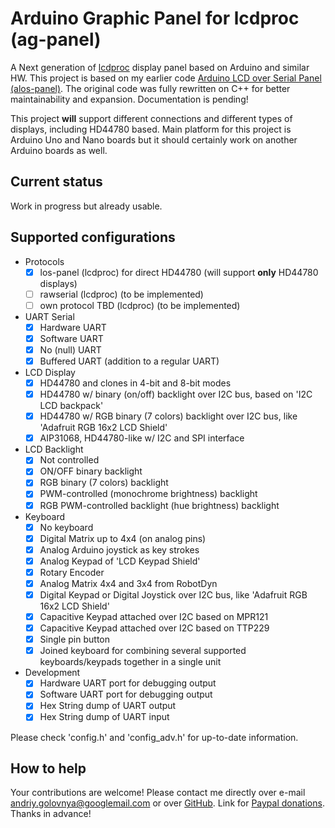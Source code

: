 # Arduino Graphic Panel for lcdproc (ag-panel)

A Next generation of [lcdproc](http://lcdproc.sourceforge.net/) display panel based on Arduino and similar HW.
This project is based on my earlier code [Arduino LCD over Serial Panel (alos-panel)](https://github.com/red-scorp/alos-panel).
The original code was fully rewritten on C++ for better maintainability and expansion.
Documentation is pending!

This project **will** support different connections and different types of displays, including HD44780 based.
Main platform for this project is Arduino Uno and Nano boards but it should certainly work on another Arduino boards as well.

## Current status
Work in progress but already usable.

## Supported configurations
- Protocols
  - [x] los-panel (lcdproc) for direct HD44780 (will support **only** HD44780 displays)
  - [ ] rawserial (lcdproc) (to be implemented)
  - [ ] own protocol TBD (lcdproc) (to be implemented)
- UART Serial
  - [x] Hardware UART
  - [x] Software UART
  - [x] No (null) UART
  - [x] Buffered UART (addition to a regular UART)
- LCD Display
  - [x] HD44780 and clones in 4-bit and 8-bit modes
  - [x] HD44780 w/ binary (on/off) backlight over I2C bus, based on 'I2C LCD backpack'
  - [x] HD44780 w/ RGB binary (7 colors) backlight over I2C bus, like 'Adafruit RGB 16x2 LCD Shield'
  - [x] AIP31068, HD44780-like w/ I2C and SPI interface
- LCD Backlight
  - [x] Not controlled
  - [x] ON/OFF binary backlight
  - [x] RGB binary (7 colors) backlight
  - [x] PWM-controlled (monochrome brightness) backlight
  - [x] RGB PWM-controlled backlight (hue brightness) backlight
- Keyboard
  - [x] No keyboard
  - [x] Digital Matrix up to 4x4 (on analog pins)
  - [x] Analog Arduino joystick as key strokes
  - [x] Analog Keypad of 'LCD Keypad Shield'
  - [x] Rotary Encoder
  - [x] Analog Matrix 4x4 and 3x4 from RobotDyn
  - [x] Digital Keypad or Digital Joystick over I2C bus, like 'Adafruit RGB 16x2 LCD Shield'
  - [x] Capacitive Keypad attached over I2C based on MPR121
  - [x] Capacitive Keypad attached over I2C based on TTP229
  - [x] Single pin button
  - [x] Joined keyboard for combining several supported keyboards/keypads together in a single unit
- Development
  - [x] Hardware UART port for debugging output
  - [x] Software UART port for debugging output
  - [x] Hex String dump of UART output
  - [x] Hex String dump of UART input

Please check 'config.h' and 'config_adv.h' for up-to-date information.

## How to help
Your contributions are welcome!
Please contact me directly over e-mail andriy.golovnya@googlemail.com or over [GitHub](https://github.com/red-scorp).
Link for [Paypal donations](http://paypal.me/redscorp).
Thanks in advance!
